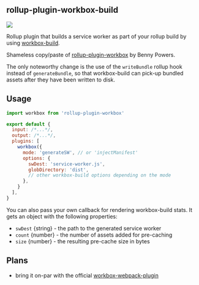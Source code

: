 ## rollup-plugin-workbox-build

[![](https://img.shields.io/npm/v/rollup-plugin-workbox-build.svg?style=flat)](https://www.npmjs.com/package/rollup-plugin-workbox-build)

Rollup plugin that builds a service worker as part of your rollup build by using
[workbox-build](https://developers.google.com/web/tools/workbox/modules/workbox-build).

Shameless copy/paste of [rollup-plugin-workbox](https://www.npmjs.com/package/rollup-plugin-workbox) by Benny Powers.

The only noteworthy change is the use of the `writeBundle` rollup hook instead of `generateBundle`, so that
workbox-build can pick-up bundled assets after they have been written to disk.

## Usage

```js
import workbox from 'rollup-plugin-workbox'

export default {
  input: /*...*/,
  output: /*...*/,
  plugins: [
    workbox({
      mode: 'generateSW', // or 'injectManifest'
      options: {
        swDest: 'service-worker.js',
        globDirectory: 'dist',
        // other workbox-build options depending on the mode
      },
    }
  ],
}
```

You can also pass your own callback for rendering workbox-build stats. It gets an object with the following
properties:

- `swDest` {string} - the path to the generated service worker
- `count` {number} - the number of assets added for pre-caching
- `size` {number} - the resulting pre-cache size in bytes

## Plans

- bring it on-par with the official [workbox-webpack-plugin](https://developers.google.com/web/tools/workbox/modules/workbox-webpack-plugin)
